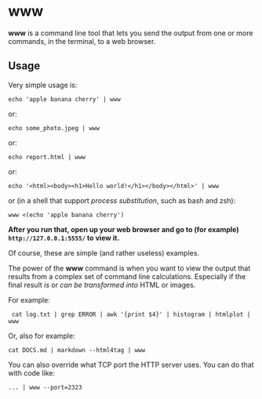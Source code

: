 # www

**www** is a command line tool that lets you send the output from one or more commands, in the terminal, to a web browser.

## Usage

Very simple usage is:

```
echo 'apple banana cherry' | www
```

or:
```
echo some_photo.jpeg | www
```

or:
```
echo report.html | www
```

or:
```
echo '<html><body><h1>Hello world!</h1></body></html>' | www
```

or (in a shell that support *process substitution*, such as bash and zsh):
```
www <(echo 'apple banana cherry')
```

**After you run that, open up your web browser and go to (for example) `http://127.0.0.1:5555/` to view it.**

Of course, these are simple (and rather useless) examples.

The power of the **www** command is when you want to view the output that results from a complex set of
command line calculations. Especially if the final result *is* or *can be transformed into* HTML or images.

For example:
```
 cat log.txt | grep ERROR | awk '{print $4}' | histogram | htmlplot | www
```

Or, also for example:
```
cat DOCS.md | markdown --html4tag | www
```


You can also override what TCP port the HTTP server uses. You can do that with code like:
```
... | www --port=2323
```
